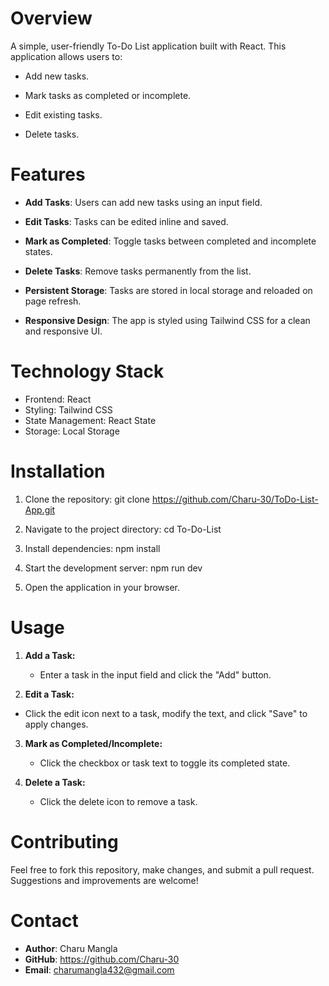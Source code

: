 # Overview
A simple, user-friendly To-Do List application built with React. This application allows users to:

* Add new tasks.

* Mark tasks as completed or incomplete.

* Edit existing tasks.

* Delete tasks.

# Features
* **Add Tasks**: Users can add new tasks using an input field.

* **Edit Tasks**: Tasks can be edited inline and saved.

* **Mark as Completed**: Toggle tasks between completed and incomplete states.

* **Delete Tasks**: Remove tasks permanently from the list.

* **Persistent Storage**: Tasks are stored in local storage and reloaded on page refresh.

* **Responsive Design**: The app is styled using Tailwind CSS for a clean and responsive UI.

# Technology Stack
* Frontend: React
* Styling: Tailwind CSS
* State Management: React State
* Storage: Local Storage

# Installation
1. Clone the repository:
    git clone https://github.com/Charu-30/ToDo-List-App.git

2. Navigate to the project directory:
    cd To-Do-List

3. Install dependencies:
    npm install

4. Start the development server:
    npm run dev

5. Open the application in your browser.

# Usage
1. **Add a Task:**
   * Enter a task in the input field and click the "Add" button.

2.  **Edit a Task:**
   * Click the edit icon next to a task, modify the text, and click "Save" to apply changes.

3. **Mark as Completed/Incomplete:**
   * Click the checkbox or task text to toggle its completed state.

4. **Delete a Task:**
   * Click the delete icon to remove a task.

# Contributing
Feel free to fork this repository, make changes, and submit a pull request. Suggestions and improvements are welcome!

# Contact
* **Author**: Charu Mangla
* **GitHub**: https://github.com/Charu-30
* **Email**: charumangla432@gmail.com
